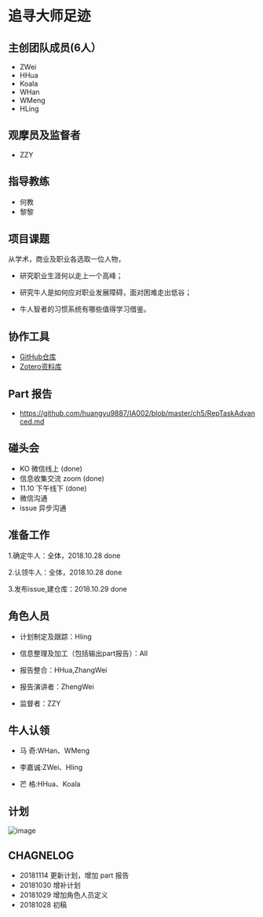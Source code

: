 # 追寻大师足迹


## 主创团队成员(6人）

- ZWei
- HHua
- Koala
- WHan
- WMeng
- HLing

## 观摩员及监督者

- ZZY


## 指导教练

- 何教
- 黎黎


## 项目课题

从学术，商业及职业各选取一位人物，

- 研究职业生涯何以走上一个高峰；

- 研究牛人是如何应对职业发展障碍，面对困难走出低谷；

- 牛人智者的习惯系统有哪些值得学习借鉴。


## 协作工具

 - [GitHub仓库](https://github.com/huangyu9887/IA2BP)
 - [Zotero资料库](https://www.zotero.org/groups/2247417/ia2bp_chase) 
 
 
## Part 报告

- https://github.com/huangyu9887/IA002/blob/master/ch5/RepTaskAdvanced.md

## 碰头会

- KO 微信线上    (done)
- 信息收集交流 zoom (done)
- 11.10 下午线下 (done)
- 微信沟通
- issue 异步沟通


## 准备工作

1.确定牛人：全体，2018.10.28 done

2.认领牛人：全体，2018.10.28 done

3.发布issue,建仓库：2018.10.29 done




## 角色人员

- 计划制定及跟踪：Hling

- 信息整理及加工（包括输出part报告）：All

- 报告整合：HHua,ZhangWei

- 报告演讲者：ZhengWei

- 监督者：ZZY


## 牛人认领

- 马    奇:WHan、WMeng

- 李嘉诚:ZWei、Hling

- 芒    格:HHua、Koala

## 计划

![image](https://user-images.githubusercontent.com/24952118/48456316-8d66d600-e7f9-11e8-914e-2f6ea4b70db0.png)





## CHAGNELOG

- 20181114 更新计划，增加 part 报告
- 20181030 增补计划
- 20181029 增加角色人员定义
- 20181028 初稿
